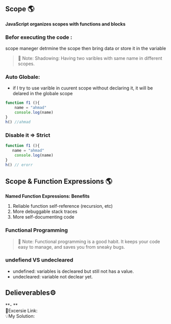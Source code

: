## Scope :earth_americas:
**JavaScript organizes scopes with functions and blocks**<br/>

### Befor executing the code : 
scope maneger detrmine the scope
then bring data or store it in the variable

> :email: Note:
> Shadowing: Having two varibles with same name in different scopes.

### Auto Globale:
- if I try to use varible in cuurent scope without declaring it, it will be delared in the globale scope
```js
function f1 (){
    name = "ahmad"
    console.log(name)
}
h() //ahmad
```

### Disable it => Strict
```js
function f1 (){
   name = "ahmad"
    console.log(name)
}
h() // erorr
```
## Scope & Function Expressions :earth_americas:
**Named Function Expressions: Benefits** <br/>
1. Reliable function self-reference (recursion, etc)
2. More debuggable stack traces
3. More self-documenting code

### Functional Programming
> :email: Note:
> Functional programming is a good habit. It keeps your code easy to manage, and saves you from sneaky bugs.

### undefiend VS undecleared
- undefined: variables is decleared but still not has a value.
- undecleared: variable not declear yet.

## Delieverables⚙️
**- **<br/>
🎃Excersie Link: <br/>
💡My Solution: <br/>
```js


```
